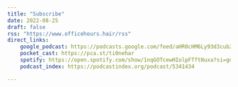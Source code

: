 ```yaml
---
title: "Subscribe"
date: 2022-08-25
draft: false
rss: "https://www.officehours.hair/rss"
direct_links:
    google_podcast: https://podcasts.google.com/feed/aHR0cHM6Ly93d3cub2ZmaWNlaG91cnMuaGFpci9yc3M
    pocket_cast: https://pca.st/ti0nehar
    spotify: https://open.spotify.com/show/1nqGOTcewHIolpFTftNuxa?si=gnmoUIqBQYiaIy9F_C_ySA
    podcast_index: https://podcastindex.org/podcast/5341434

---
```


